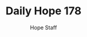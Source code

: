 ---
image: /assets/img/daily-hope-default-artwork.png
title: Daily Hope 178
number: 178
categories:
  - Daily Hope
author: Hope Staff
notes: Daily Hope 178
embed: >-
  <iframe style="border-radius:12px" src="https://open.spotify.com/embed/episode/78npf2k3BhmNUvViQ8hYcj?utm_source=generator" width="100%" height="352" frameBorder="0" allowfullscreen="" allow="autoplay; clipboard-write; encrypted-media; fullscreen; picture-in-picture" loading="lazy"></iframe>
---